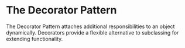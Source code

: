 # The Decorator Pattern
The Decorator Pattern attaches additional responsibilities to an object dynamically. Decorators provide a flexible alternative to subclassing for extending functionality.
